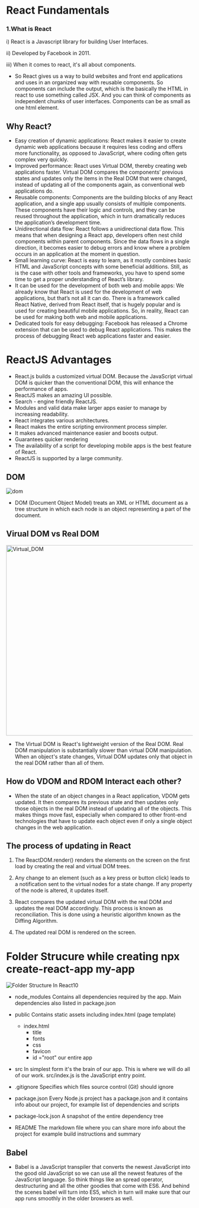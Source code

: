# React Fundamentals

### 1.What is React


i) React is a Javascript library for building User Interfaces.

ii) Developed by Facebook in 2011.

iii) When it comes to react, it's all about components.

 - So React gives us a way to build websites and front end applications and uses in an organized way with reusable components. So components can include the output, which is the basically the HTML in react to use something called JSX. And you can think of components as independent chunks of user interfaces. Components can be as small as one html element.


## Why React?
- Easy creation of dynamic applications: React makes it easier to create dynamic web applications because it requires less coding and offers more functionality, as opposed to JavaScript, where coding often gets complex very quickly.
- Improved performance: React uses Virtual DOM, thereby creating web applications faster. Virtual DOM compares the components’ previous states and updates only the items in the Real DOM that were changed, instead of updating all of the components again, as conventional web applications do. 
- Reusable components: Components are the building blocks of any React application, and a single app usually consists of multiple components. These components have their logic and controls, and they can be reused throughout the application, which in turn dramatically reduces the application’s development time.
- Unidirectional data flow: React follows a unidirectional data flow. This means that when designing a React app, developers often nest child components within parent components. Since the data flows in a single direction, it becomes easier to debug errors and know where a problem occurs in an application at the moment in question.
- Small learning curve: React is easy to learn, as it mostly combines basic HTML and JavaScript concepts with some beneficial additions. Still, as is the case with other tools and frameworks, you have to spend some time to get a proper understanding of React’s library.
- It can be used for the development of both web and mobile apps: We already know that React is used for the development of web applications, but that’s not all it can do. There is a framework called React Native, derived from React itself, that is hugely popular and is used for creating beautiful mobile applications. So, in reality, React can be used for making both web and mobile applications.
- Dedicated tools for easy debugging: Facebook has released a Chrome extension that can be used to debug React applications. This makes the process of debugging React web applications faster and easier.

# ReactJS Advantages

- React.js builds a customized virtual DOM. Because the JavaScript virtual DOM is quicker than the conventional DOM, this will enhance the performance of apps. 
- ReactJS makes an amazing UI possible. 
- Search - engine friendly ReactJS. 
- Modules and valid data make larger apps easier to manage by increasing readability. 
- React integrates various architectures. 
- React makes the entire scripting environment process simpler. 
- It makes advanced maintenance easier and boosts output. 
- Guarantees quicker rendering 
- The availability of a script for developing mobile apps is the best feature of React.
- ReactJS is supported by a large community.


## DOM
![dom](https://user-images.githubusercontent.com/43024084/236741091-60755366-2f9e-4a14-9bf8-2d5a63d23d80.jpg)

- DOM (Document Object Model) treats an XML or HTML document as a tree structure in which each node is an object representing a part of the document.

## Virual DOM vs Real DOM

<img width="514" alt="Virtual_DOM" src="https://user-images.githubusercontent.com/43024084/236741404-e28038f5-664b-4e0d-8dc8-9ed923490772.png">

- The Virtual DOM is React's lightweight version of the Real DOM. Real DOM manipulation is substantially slower than virtual DOM manipulation. When an object's state changes, Virtual DOM updates only that object in the real DOM rather than all of them.

## How do VDOM and RDOM Interact each other?

- When the state of an object changes in a React application, VDOM gets updated. It then compares its previous state and then updates only those objects in the real DOM instead of updating all of the objects. This makes things move fast, especially when compared to other front-end technologies that have to update each object even if only a single object changes in the web application.

## The process of updating in React

1) The ReactDOM.render() renders the elements on the screen on the first load by creating the real and virtual DOM trees.

2) Any change to an element (such as a key press or button click) leads to a notification sent to the virtual nodes for a state change. If any property of the node is altered, it updates itself.

3) React compares the updated virtual DOM with the real DOM and updates the real DOM accordingly. This process is known as reconciliation. This is done using a heuristic algorithm known as the Diffing Algorithm.

4) The updated real DOM is rendered on the screen.


# Folder Strucure while creating npx create-react-app my-app

![Folder Structure In React10](https://user-images.githubusercontent.com/43024084/236744342-fecc2b09-8fff-461f-a8fc-28673c5b3e5c.png)

- node_modules Contains all dependencies required by the app. Main dependencies also listed in package.json

- public Contains static assets including index.html (page template)
  - index.html
    - title
    - fonts
    - css
    - favicon
    - id ="root" our entire app
    
- src In simplest form it's the brain of our app. This is where we will do all of our work. src/index.js is the JavaScript entry point.
- .gitignore Specifies which files source control (Git) should ignore
- package.json Every Node.js project has a package.json and it contains info about our project, for example list of dependencies and scripts
- package-lock.json A snapshot of the entire dependency tree
- README The markdown file where you can share more info about the project for example build instructions and summary

## Babel
- Babel is a JavaScript transpiler that converts the newest JavaScript into the good old JavaScript so we can use all the newest features of the JavaScript language. So think things like an spread operator, destructuring and all the other goodies that come with ES6. And behind the scenes babel will turn into ES5, which in turn will make sure that our app runs smoothly in the older browsers as well.
